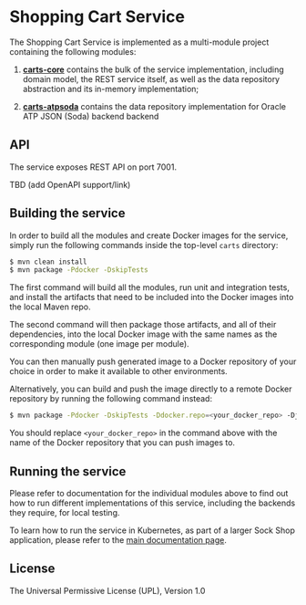 # Shopping Cart Service

The Shopping Cart Service is implemented as a multi-module project containing the following modules:

1. **[carts-core](./carts-core)** contains the bulk of the service implementation, including
domain model, the REST service itself, as well as the data repository abstraction and its 
in-memory implementation;

2. **[carts-atpsoda](./carts-atpsoda)** contains the data repository implementation for 
Oracle ATP JSON (Soda) backend backend



## API

The service exposes REST API on port 7001. 

TBD (add OpenAPI support/link)

## Building the service

In order to build all the modules and create Docker images for the service, simply run the 
following commands inside the top-level `carts` directory:

```bash
$ mvn clean install
$ mvn package -Pdocker -DskipTests
``` 

The first command will build all the modules, run unit and integration tests, and install the
artifacts that need to be included into the Docker images into the local Maven repo.

The second command will then package those artifacts, and all of their dependencies, into
the local Docker image with the same names as the corresponding module (one image per module).

You can then manually push generated image to a Docker repository of your choice in order
to make it available to other environments.

Alternatively, you can build and push the image directly to a remote Docker repository by
running the following command instead:

```bash
$ mvn package -Pdocker -DskipTests -Ddocker.repo=<your_docker_repo> -Djib.goal=build
```

You should replace `<your_docker_repo>` in the command above with the name of the 
Docker repository that you can push images to.

## Running the service

Please refer to documentation for the individual modules above to find out how to run
different implementations of this service, including the backends they require, for local
testing.

To learn how to run the service in Kubernetes, as part of a larger Sock Shop application,
please refer to the [main documentation page](../sockshop/README.md).

## License

The Universal Permissive License (UPL), Version 1.0
